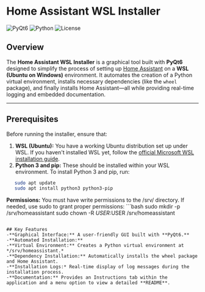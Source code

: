 # Home Assistant WSL Installer

![PyQt6](https://img.shields.io/badge/PyQt6-6.0.0-blue) ![Python](https://img.shields.io/badge/Python-3.7%2B-green) ![License](https://img.shields.io/badge/License-MIT-yellow)

## Overview

The **Home Assistant WSL Installer** is a graphical tool built with **PyQt6** designed to simplify the process of setting up [Home Assistant](https://www.home-assistant.io/) on a **WSL (Ubuntu on Windows)** environment. It automates the creation of a Python virtual environment, installs necessary dependencies (like the `wheel` package), and finally installs Home Assistant—all while providing real-time logging and embedded documentation.

---

## Prerequisites

Before running the installer, ensure that:

1. **WSL (Ubuntu):** You have a working Ubuntu distribution set up under WSL. If you haven't installed WSL yet, follow the [official Microsoft WSL installation guide](https://learn.microsoft.com/en-us/windows/wsl/install).
2. **Python 3 and pip:** These should be installed within your WSL environment. To install Python 3 and pip, run:
```bash
   sudo apt update
   sudo apt install python3 python3-pip
````
**Permissions:** You must have write permissions to the /srv/ directory. If needed, use sudo to grant proper permissions:
´´´bash
sudo mkdir -p /srv/homeassistant
sudo chown -R $USER:$USER /srv/homeassistant
```

## Key Features
-**Graphical Interface:** A user-friendly GUI built with **PyQt6.**
-**Automated Installation:**    
-**Virtual Environment:** Creates a Python virtual environment at */srv/homeassistant.*
-**Dependency Installation:** Automatically installs the wheel package and Home Assistant.
-**Installation Logs:* Real-time display of log messages during the installation process.
-**Documentation:** Provides an Instructions tab within the application and a menu option to view a detailed **README**.
